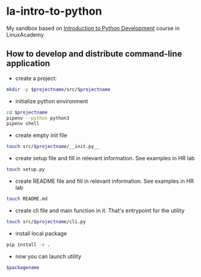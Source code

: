 # la-intro-to-python

My sandbox based on [Introduction to Python Development](https://linuxacademy.com/cp/modules/view/id/311) course in LinuxAcademy

## How to develop and distribute command-line application
* create a project:
```bash
mkdir -p $projectname/src/$projectname
```
* initialize python environment
```bash
cd $projectname
pipenv --python python3
pipenv shell
```
* create empty init file
```bash
touch src/$projectname/__init.py__
```

* create setup file and fill in relevant information. See examples in HR lab
```bash
touch setup.py
```

* create README file and fill in relevant information. See examples in HR lab
```bash
touch README.md
```

* create cli file and main function in it. That's entrypoint for the utility
```bash
touch src/$projectname/cli.py
```

* install local package
```bash
pip install -e .
```

* now you can launch utility
```bash
$packagename
```